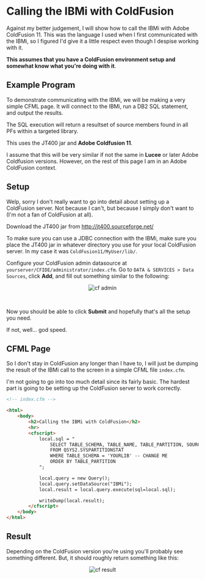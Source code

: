 # Calling the IBMi with ColdFusion

Against my better judgement, I will show how to call the IBMi with Adobe ColdFusion 11.
This was the language I used when I first communicated with the IBMi, so I figured I'd give it a little respect
even though I despise working with it.

**This assumes that you have a ColdFusion environment setup and somewhat know what you're doing with it**.


## Example Program
To demonstrate communicating with the IBMi, we will be making a very simple CFML page.
It will connect to the IBMi, run a DB2 SQL statement, and output the results.

The SQL execution will return a resultset of source members found in all PFs within a targeted library.

This uses the JT400 jar and **Adobe Coldfusion 11**.

I assume that this will be very similar if not the same in **Lucee** or later Adobe Coldfusion versions. 
However, on the rest of this page I am in an Adobe ColdFusion context.


## Setup
Welp, sorry I don't really want to go into detail about setting up a ColdFusion server.
Not because I can't, but because I simply don't want to (I'm not a fan of ColdFusion at all).

Download the JT400 jar from http://jt400.sourceforge.net/

To make sure you can use a JDBC connection with the IBMi, make sure you place the JT400 jar in
whatever directory you use for your local ColdFusion server. In my case it was ```ColdFusion11/MyUser/lib/```.


Configure your ColdFusion admin datasource at ```yourserver/CFIDE/administrator/index.cfm```.
Go to ```DATA & SERVICES > Data Sources```, click **Add**, and fill out something similar to the following:
<figure align="center">
	<img src="./additional/call/_assets/cf-01.PNG" alt="cf admin" />
</figure>
<br>

Now you should be able to click **Submit** and hopefully that's all the setup you need.

If not, well... god speed.


## CFML Page
So I don't stay in ColdFusion any longer than I have to, I will just be dumping the result of the IBMi call to the screen
in a simple CFML file ```index.cfm```.

I'm not going to go into too much detail since its fairly basic. 
The hardest part is going to be setting up the ColdFusion server to work correctly.

```html
<!-- index.cfm -->

<html>
    <body>
        <h2>Calling the IBMi with ColdFusion</h2>
        <hr>
        <cfscript>
            local.sql = "
                SELECT TABLE_SCHEMA, TABLE_NAME, TABLE_PARTITION, SOURCE_TYPE
                FROM QSYS2.SYSPARTITIONSTAT
                WHERE TABLE_SCHEMA = 'YOURLIB' -- CHANGE ME
                ORDER BY TABLE_PARTITION
            ";

            local.query = new Query();
            local.query.setDataSource("IBMi");
            local.result = local.query.execute(sql=local.sql);

            writeDump(local.result);
        </cfscript>
    </body>
</html>
```

## Result
Depending on the ColdFusion version you're using you'll probably see something different.
But, it should roughly return something like this:

<figure align="center">
	<img src="./additional/call/_assets/cf-02.PNG" alt="cf result" />
</figure>

